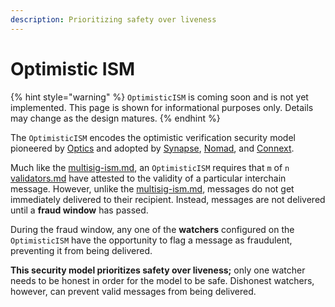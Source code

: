 ```yaml
---
description: Prioritizing safety over liveness
---
```


# Optimistic ISM

{% hint style="warning" %}
`OptimisticISM` is coming soon and is not yet implemented. This page is shown for informational purposes only. Details may change as the design matures.
{% endhint %}

The `OptimisticISM` encodes the optimistic verification security model pioneered by [Optics](https://docs.celo.org/protocol/bridge/optics) and adopted by [Synapse](https://docs.synapseprotocol.com/protocol/optimistic-verification), [Nomad](https://docs.nomad.xyz/the-nomad-protocol/verification-mechanisms/optimistic-verification), and [Connext](https://blog.connext.network/optimistic-bridges-fb800dc7b0e0).

Much like the [multisig-ism.md](multisig-ism.md "mention"), an `OptimisticISM` requires that `m` of `n` [validators.md](../agents/validators.md "mention") have attested to the validity of a particular interchain message. However, unlike the [multisig-ism.md](multisig-ism.md "mention"), messages do not get immediately delivered to their recipient. Instead, messages are not delivered until a **fraud window** has passed.

During the fraud window, any one of the **watchers** configured on the `OptimisticISM` have the opportunity to flag a message as fraudulent, preventing it from being delivered.

**This security model prioritizes safety over liveness;** only one watcher needs to be honest in order for the model to be safe. Dishonest watchers, however, can prevent valid messages from being delivered.
